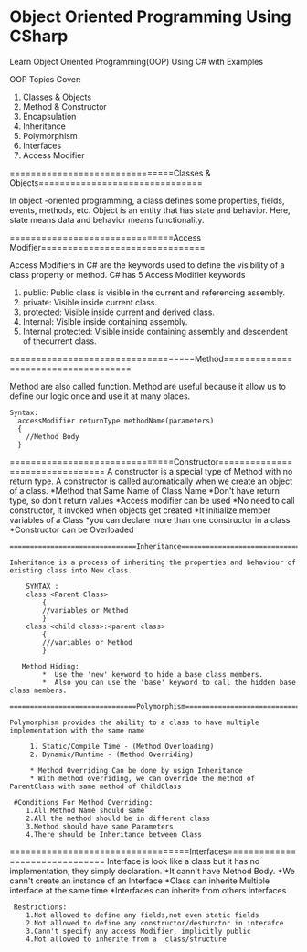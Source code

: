 # Object Oriented Programming Using CSharp

Learn Object Oriented Programming(OOP) Using C# with Examples

OOP Topics Cover:
  1. Classes & Objects
  2. Method & Constructor
  3. Encapsulation
  4. Inheritance
  5. Polymorphism
  6. Interfaces
  7. Access Modifier
  
 ===============================Classes & Objects===============================
 
  In object -oriented programming, a class defines some properties, fields, events, methods, etc.
  Object is an entity that has state and behavior. Here, state means data and behavior means functionality.
  
  ===============================Access Modifier===============================
  
  Access Modifiers in C# are the keywords used to define the visibility of a class property or method.
  C# has 5 Access Modifier keywords
   1. public: Public class is visible in the current and referencing assembly.
   2. private: Visible inside current class.
   3. protected: Visible inside current and derived class.
   4. Internal: Visible inside containing assembly.
   5. Internal protected: Visible inside containing assembly and descendent of thecurrent class.
  
  ===================================Method====================================
  
  Method are also called function. Method are useful because it allow us to define our logic once and use it at many places.
  
    Syntax:
      accessModifier returnType methodName(parameters)
      {
        //Method Body
      }
  
  ===============================Constructor================================
  A constructor is a special type of Method with no return type. A constructor is called automatically when we create an object of a class. 
  *Method that Same Name of Class Name 
  *Don't have return type, so don't return values 
  *Access modifier can be used 
  *No need to call constructor, It invoked when objects get created 
  *It initialize member variables of a Class 
  *you can declare more than one constructor in a class 
  *Constructor can be Overloaded
        
    ===============================Inheritance==============================
    
    Inheritance is a process of inheriting the properties and behaviour of existing class into New class.
    
	    SYNTAX :
		class <Parent Class>
		    {
			//variables or Method
		    }
		class <child class>:<parent class>
		    {
			///variables or Method
		    }
 
       Method Hiding:
            *  Use the 'new' keyword to hide a base class members.
            *  Also you can use the 'base' keyword to call the hidden base class members.
       
    ===============================Polymorphism===============================
    
    Polymorphism provides the ability to a class to have multiple implementation with the same name
		
	     1. Static/Compile Time - (Method Overloading)     
	     2. Dynamic/Runtime - (Method Overriding)
	     
	     * Method Overriding Can be done by usign Inheritance
	     * With method overriding, we can override the method of ParentClass with same method of ChildClass
     
     #Conditions For Method Overriding:
        1.All Method Name should same           
        2.All the method should be in different class
        3.Method should have same Parameters    
        4.There should be Inheritance between Class
        
  ==================================Interfaces=============================== 
    Interface is look like a class but it has no implementation, they simply declaration.
     *It cann't have Method Body. 
     *We cann't create an instance of an Interface
     *Class can inherite Multiple interface at the same time
     *Interfaces can inherite from others Interfaces
     
     Restrictions:
        1.Not allowed to define any fields,not even static fields
        2.Not allowed to define any constructor/desturctor in interafce
        3.Cann't specify any access Modifier, implicitly public
        4.Not allowed to inherite from a  class/structure
    
        
        
